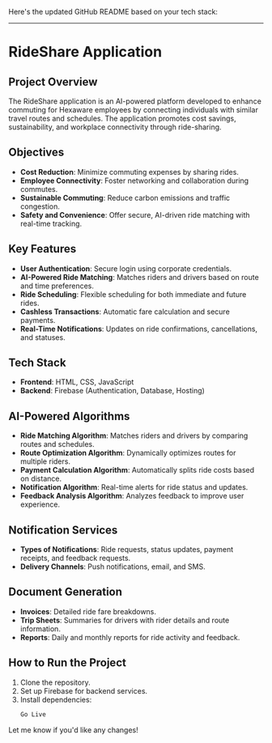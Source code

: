 Here's the updated GitHub README based on your tech stack:

---

# RideShare Application

## Project Overview
The RideShare application is an AI-powered platform developed to enhance commuting for Hexaware employees by connecting individuals with similar travel routes and schedules. The application promotes cost savings, sustainability, and workplace connectivity through ride-sharing.

## Objectives
- **Cost Reduction**: Minimize commuting expenses by sharing rides.
- **Employee Connectivity**: Foster networking and collaboration during commutes.
- **Sustainable Commuting**: Reduce carbon emissions and traffic congestion.
- **Safety and Convenience**: Offer secure, AI-driven ride matching with real-time tracking.

## Key Features
- **User Authentication**: Secure login using corporate credentials.
- **AI-Powered Ride Matching**: Matches riders and drivers based on route and time preferences.
- **Ride Scheduling**: Flexible scheduling for both immediate and future rides.
- **Cashless Transactions**: Automatic fare calculation and secure payments.
- **Real-Time Notifications**: Updates on ride confirmations, cancellations, and statuses.

## Tech Stack
- **Frontend**: HTML, CSS, JavaScript
- **Backend**: Firebase (Authentication, Database, Hosting)

## AI-Powered Algorithms
- **Ride Matching Algorithm**: Matches riders and drivers by comparing routes and schedules.
- **Route Optimization Algorithm**: Dynamically optimizes routes for multiple riders.
- **Payment Calculation Algorithm**: Automatically splits ride costs based on distance.
- **Notification Algorithm**: Real-time alerts for ride status and updates.
- **Feedback Analysis Algorithm**: Analyzes feedback to improve user experience.

## Notification Services
- **Types of Notifications**: Ride requests, status updates, payment receipts, and feedback requests.
- **Delivery Channels**: Push notifications, email, and SMS.

## Document Generation
- **Invoices**: Detailed ride fare breakdowns.
- **Trip Sheets**: Summaries for drivers with rider details and route information.
- **Reports**: Daily and monthly reports for ride activity and feedback.

## How to Run the Project
1. Clone the repository.
2. Set up Firebase for backend services.
3. Install dependencies:
   ```bash
   Go Live
   ```


Let me know if you'd like any changes!
